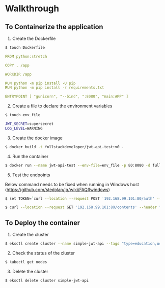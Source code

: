 Walkthrough
===========


## To Containerize the application

1. Create the Dockerfile

```bash
$ touch Dockerfile
```

```yaml
FROM python:stretch

COPY . /app

WORKDIR /app

RUN python -m pip install -U pip
RUN python -m pip install -r requirements.txt

ENTRYPOINT [ "gunicorn", "--bind", ":8080", "main:APP" ]
```

2. Create a file to declare the environment variables

```bash
$ touch env_file
```

```bash
JWT_SECRET=supersecret
LOG_LEVEL=WARNING
```

3. Create the docker image

```bash
$ docker build -t fullstackdeveloper/jwt-api-test:v0 .
```

4. Run the container

```bash
$ docker run --name jwt-api-test --env-file=env_file -p 80:8080 -d fullstackdeveloper/jwt-api-test:v0
```

5. Test the endpoints

Below command needs to be fixed when running in Windows host (https://github.com/stedolan/jq/wiki/FAQ#windows)

```bash
$ set TOKEN=`curl --location --request POST '192.168.99.101:80/auth' --header 'Content-Type: application/json' --data-raw '{"email": "filipebzerra@gmail.com", "password": "fbspwd"}' | jq -r ".token"`
```

```bash
$ curl --location --request GET '192.168.99.101:80/contents' --header "Authorization: Bearer ${TOKEN}" | jq .
```

## To Deploy the container

1. Create the cluster

```bash
$ eksctl create cluster --name simple-jwt-api --tags "type=education,usage=full stack developer nanodegree" --nodegroup-name full-stack-developer
```

2. Check the status of the cluster

```bash
$ kubectl get nodes
```

3. Delete the cluster

```bash
$ eksctl delete cluster simple-jwt-api
```